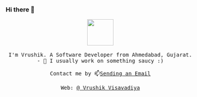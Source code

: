 ### Hi there 👋

<p align="center">
  <img src="https://user-images.githubusercontent.com/5679180/79618120-0daffb80-80be-11ea-819e-d2b0fa904d07.gif" width="70px">
  <br><br>
  <samp>
I'm Vrushik. A Software Developer from Ahmedabad, Gujarat.
    <br>
    - 🔭 I usually work on something saucy :) 
     <br><br>Contact me by 📫<a href="mailto:visavadiyavrushik@gmail.com">Sending an Email</a>
     <br><br>Web: <a href="https://visavadiyavrushik.github.io/protfolio-v3/">@ Vrushik Visavadiya</a>

  </samp>
</p>

<!--
**visavadiyavrushik/visavadiyavrushik** is a ✨ _special_ ✨ repository because its `README.md` (this file) appears on your GitHub profile.

Here are some ideas to get you started:

- 🔭 I’m currently working on ...
- 🌱 I’m currently learning ...
- 👯 I’m looking to collaborate on ...
- 🤔 I’m looking for help with ...
- 💬 Ask me about ...
- 📫 How to reach me: ...
- 😄 Pronouns: ...
- ⚡ Fun fact: ...
-->
